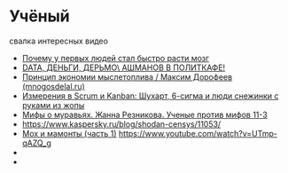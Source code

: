 # Учёный

 свалка интересных видео


 * [Почему у первых людей стал быстро расти мозг](https://www.youtube.com/watch?v=9NbKQk-2EzI)
 * [DATA, ДЕНЬГИ, ДЕРЬМО\ АШМАНОВ В ПОЛИТКАФЕ!](https://www.youtube.com/watch?v=Ixv3-FnoHrc)
 * [Принцип экономии мыслетоплива / Максим Дорофеев (mnogosdelal.ru)](https://www.youtube.com/watch?v=fWR5SFhBUWc)
 * [Измерения в Scrum и Kanban: Шухарт, 6-сигма и люди снежинки с руками из жопы](https://www.youtube.com/watch?v=VPDJXngp2bM)
 * [Мифы о муравьях. Жанна Резникова. Ученые против мифов 11-3](https://www.youtube.com/watch?v=UdFkQaqZbJI)
 * https://www.kaspersky.ru/blog/shodan-censys/11053/
 * [Мох и мамонты (часть 1)](https://habr.com/ru/post/447942/) https://www.youtube.com/watch?v=UTmp-qAZQ_g
 * []()
 * []()

